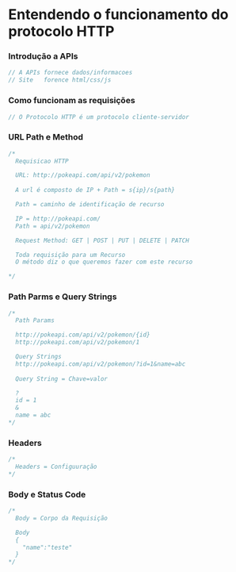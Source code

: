 # Entendendo o funcionamento do protocolo HTTP
### Introdução a APIs

```javascript
// A APIs fornece dados/informacoes
// Site   forence html/css/js

```

### Como funcionam as requisições


```javascript
// O Protocolo HTTP é um protocolo cliente-servidor

```

### URL Path e Method

```javascript
/* 
  Requisicao HTTP

  URL: http://pokeapi.com/api/v2/pokemon
  
  A url é composto de IP + Path = s{ip}/s{path}

  Path = caminho de identificação de recurso

  IP = http://pokeapi.com/
  Path = api/v2/pokemon

  Request Method: GET | POST | PUT | DELETE | PATCH

  Toda requisição para um Recurso
  O método diz o que queremos fazer com este recurso

*/
```

### Path Parms e Query Strings

```javascript
/* 
  Path Params

  http://pokeapi.com/api/v2/pokemon/{id}
  http://pokeapi.com/api/v2/pokemon/1

  Query Strings
  http://pokeapi.com/api/v2/pokemon/?id=1&name=abc
  
  Query String = Chave=valor

  ?
  id = 1
  &
  name = abc
*/

```

### Headers

```javascript
/* 
  Headers = Configuuração
*/

```


### Body e Status Code
```javascript
/* 
  Body = Corpo da Requisição

  Body
  {
    "name":"teste"
  }
*/

```